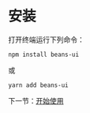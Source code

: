 # 安装

打开终端运行下列命令：

```
npm install beans-ui
```

或

```
yarn add beans-ui
```

下一节：[开始使用](#/doc/get-started)